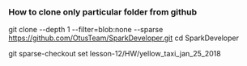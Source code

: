### How to clone only particular folder from github

git clone --depth 1 --filter=blob:none --sparse https://github.com/OtusTeam/SparkDeveloper.git
cd SparkDeveloper

git sparse-checkout set lesson-12/HW/yellow_taxi_jan_25_2018
